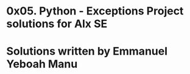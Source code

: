 # 0x05. Python - Exceptions Project solutions for Alx SE
# Solutions written by Emmanuel Yeboah Manu
